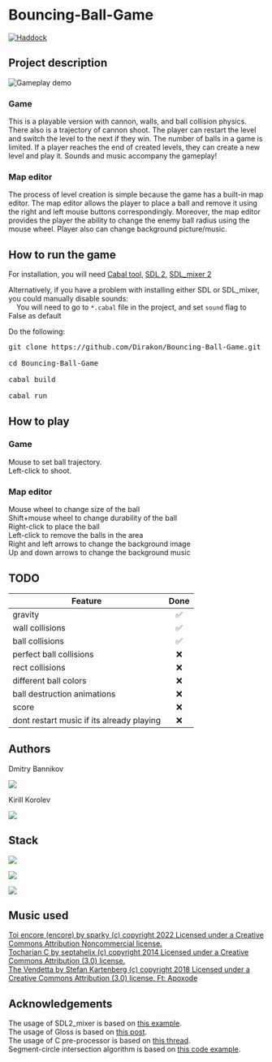 # Bouncing-Ball-Game
[![Haddock](https://shields.io/badge/Haddock-documentation-informational)](https://dirakon.github.io/Bouncing-Ball-Game/)
## Project description

![Gameplay demo](https://user-images.githubusercontent.com/43912367/177056990-d6d74ae5-70e9-4bd2-9bb9-b523b5ca54b9.gif)

### Game
This is a playable version with cannon, walls, and ball collision physics. There also is a trajectory of cannon shoot.
The player can restart the level and switch the level to the next if they win. The number of balls in a game is limited. If a player reaches the end of created levels, they can create a new level and play it. Sounds and music accompany the gameplay!

### Map editor
The process of level creation is simple because the game has a built-in map editor. The map editor allows the player to place a ball and remove it using the right and left mouse buttons correspondingly. Moreover, the map editor provides the player the ability to change the enemy ball radius using the mouse wheel. Player also can change background picture/music. 


## How to run the game
For installation, you will need [Cabal tool](https://www.haskell.org/cabal/), [SDL 2](https://www.libsdl.org/download-2.0.php), [SDL_mixer 2](https://libsdl.org/projects/SDL_mixer/)

Alternatively, if you have a problem with installing either SDL or SDL_mixer, you could manually disable sounds:<br>
&nbsp;&nbsp;&nbsp;&nbsp;You will need to go to `*.cabal` file in the project, and set `sound` flag to False as default

Do the following:<br>
<pre>git clone https://github.com/Dirakon/Bouncing-Ball-Game.git<br>
cd Bouncing-Ball-Game<br>
cabal build<br>
cabal run</pre>

## How to play
### Game
Mouse to set ball trajectory.<br/>
Left-click to shoot.


### Map editor

Mouse wheel to change size of the ball<br/>
Shift+mouse wheel to change durability of the ball<br/>
Right-click to place the ball<br/>
Left-click to remove the balls in the area<br/>
Right and left arrows to change the background image<br/>
Up and down arrows to change the background music<br/>

## TODO

| Feature                                      |    Done   | 
|----------------------------------------------|:---------:|
| gravity                                      |     ✅     |
| wall collisions                              |     ✅     |
| ball collisions                              |     ✅     |
| perfect ball collisions                      |     ❌     |
| rect collisions                              |     ❌     |
| different ball colors                        |     ❌     |
| ball destruction animations                  |     ❌     |
| score                                        |     ❌     |
| dont restart music if its already playing    |     ❌     |

## Authors

Dmitry Bannikov

[<img src="https://badges.aleen42.com/src/telegram.svg">](https://t.me/Dirak0n)

Kirill Korolev

[<img src="https://badges.aleen42.com/src/telegram.svg">](https://t.me/zaqbez39me)

## Stack
[<img src="https://camo.githubusercontent.com/9dee1db8830d310f4a891e7ba577decc4618da5431ea65017393c369b9b56733/68747470733a2f2f696d672e736869656c64732e696f2f62616467652f436f64652d4861736b656c6c2d696e666f726d6174696f6e3f7374796c653d666c6174266c6f676f3d4861736b656c6c266c6f676f436f6c6f723d776869746526636f6c6f723d326262633861">](https://www.haskell.org/)
  
[<img src="https://img.shields.io/badge/Library-Gloss%20-green">](https://hackage.haskell.org/package/gloss)


[<img src="https://img.shields.io/badge/Library-SDL2__mixer%20-blue">](https://hackage.haskell.org/package/sdl2-mixer)

## Music used

<a href = "http://dig.ccmixter.org/files/sparky/65096">Toi encore (encore) by sparky (c) copyright 2022 Licensed under a Creative Commons Attribution Noncommercial license.</a> <br/>
<a href = "http://dig.ccmixter.org/files/septahelix/33947">Tocharian C by septahelix (c) copyright 2014 Licensed under a Creative Commons Attribution (3.0) license.</a> <br/>
<a href = "http://dig.ccmixter.org/files/JeffSpeed68/58628">The Vendetta by Stefan Kartenberg (c) copyright 2018 Licensed under a Creative Commons Attribution (3.0) license. Ft: Apoxode</a> <br/>

## Acknowledgements
The usage of SDL2_mixer is based on [this example](https://gitlab.homotopic.tech/haskell/sdl2-mixer/-/blob/master/examples/Basic/Main.hs). <br>
The usage of Gloss is based on [this post](https://andrew.gibiansky.com/blog/haskell/haskell-gloss/). <br>
The usage of C pre-processor is based on [this thread](https://stackoverflow.com/questions/6361846/where-can-i-learn-about-ifdef). <br>
Segment-circle intersection algorithm is based on [this code example](https://rosettacode.org/wiki/Line_circle_intersection#Haskell). <br>

